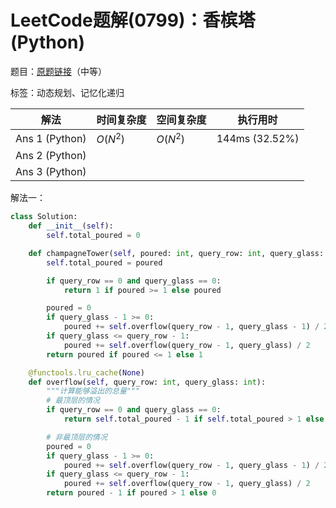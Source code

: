 # LeetCode题解(0799)：香槟塔(Python)

题目：[原题链接](https://leetcode-cn.com/problems/champagne-tower/)（中等）

标签：动态规划、记忆化递归

| 解法           | 时间复杂度 | 空间复杂度 | 执行用时       |
| -------------- | ---------- | ---------- | -------------- |
| Ans 1 (Python) | $O(N^2)$   | $O(N^2)$   | 144ms (32.52%) |
| Ans 2 (Python) |            |            |                |
| Ans 3 (Python) |            |            |                |

解法一：

```python
class Solution:
    def __init__(self):
        self.total_poured = 0

    def champagneTower(self, poured: int, query_row: int, query_glass: int) -> float:
        self.total_poured = poured

        if query_row == 0 and query_glass == 0:
            return 1 if poured >= 1 else poured

        poured = 0
        if query_glass - 1 >= 0:
            poured += self.overflow(query_row - 1, query_glass - 1) / 2
        if query_glass <= query_row - 1:
            poured += self.overflow(query_row - 1, query_glass) / 2
        return poured if poured <= 1 else 1

    @functools.lru_cache(None)
    def overflow(self, query_row: int, query_glass: int):
        """计算能够溢出的总量"""
        # 最顶层的情况
        if query_row == 0 and query_glass == 0:
            return self.total_poured - 1 if self.total_poured > 1 else 0

        # 非最顶层的情况
        poured = 0
        if query_glass - 1 >= 0:
            poured += self.overflow(query_row - 1, query_glass - 1) / 2
        if query_glass <= query_row - 1:
            poured += self.overflow(query_row - 1, query_glass) / 2
        return poured - 1 if poured > 1 else 0
```

